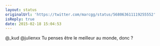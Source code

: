 ```yaml
---
layout: status
originalUrl: 'https://twitter.com/marcgg/status/568063611119255552'
isReply: true
date: 2015-02-18 15:04:53
---
```


@_kud @julienxx Tu penses être le meilleur au monde, donc ?
